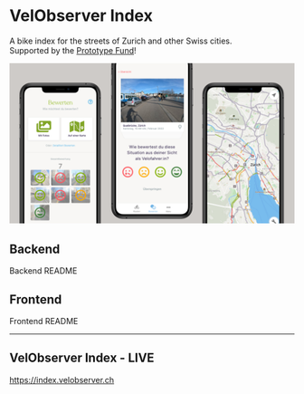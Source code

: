 # VelObserver Index


A bike index for the streets of Zurich and other Swiss cities.     
Supported by the <a href="https://prototypefund.opendata.ch/project/velobserver/">Prototype Fund</a>!

<img src="https://raw.githubusercontent.com/posmocoop/bike-index/main/deviceshots_together_2.png" alt="VelObserver on the phone" />


## Backend
<a link="https://github.com/posmocoop/velobserver-index/blob/main/backend/README.md">Backend README</a>

## Frontend
<a link="https://github.com/posmocoop/velobserver-index/blob/main/frontend/README.md">Frontend README</a>

------
                             
## VelObserver Index - LIVE
https://index.velobserver.ch

                        
